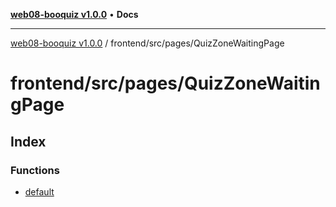 [**web08-booquiz v1.0.0**](../../../../README.md) • **Docs**

***

[web08-booquiz v1.0.0](../../../../modules.md) / frontend/src/pages/QuizZoneWaitingPage

# frontend/src/pages/QuizZoneWaitingPage

## Index

### Functions

- [default](functions/default.md)
